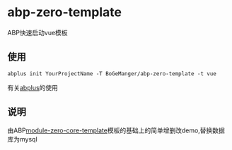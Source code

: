 # abp-zero-template
ABP快速启动vue模板
## 使用
```
abplus init YourProjectName -T BoGeManger/abp-zero-template -t vue
```
有关[abplus](https://github.com/personball/Abp-CLI)的使用
## 说明
由ABP[module-zero-core-template](https://github.com/aspnetboilerplate/module-zero-core-template)模板的基础上的简单增删改demo,替换数据库为mysql

